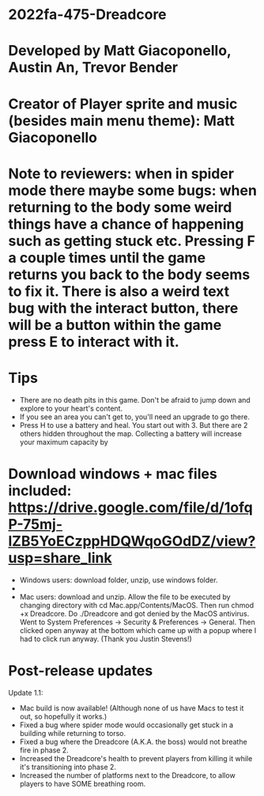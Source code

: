 # 2022fa-475-Dreadcore


# Developed by Matt Giacoponello, Austin An, Trevor Bender

# Creator of Player sprite and music (besides main menu theme): Matt Giacoponello

# Note to reviewers: when in spider mode there maybe some bugs: when returning to the body some weird things have a chance of happening such as getting stuck etc. Pressing F a couple times until the game returns you back to the body seems to fix it. There is also a weird text bug with the interact button, there will be a button within the game press E to interact with it.

# Tips
- There are no death pits in this game. Don't be afraid to jump down and explore to your heart's content.
- If you see an area you can't get to, you'll need an upgrade to go there.
- Press H to use a battery and heal. You start out with 3. But there are 2 others hidden throughout the map. Collecting a battery will increase your maximum capacity by 

# Download windows + mac files included: https://drive.google.com/file/d/1ofqP-75mj-lZB5YoECzppHDQWqoGOdDZ/view?usp=share_link
- Windows users: download folder, unzip, use windows folder.
- 
- Mac users: download and unzip. Allow the file to be executed by changing directory with cd Mac.app/Contents/MacOS. Then run chmod +x Dreadcore. Do ./Dreadcore and got denied by the MacOS antivirus. Went to System Preferences -> Security & Preferences -> General. Then clicked open anyway at the bottom which came up with a popup where I had to click run anyway. (Thank you Justin Stevens!)

# Post-release updates

Update 1.1:
- Mac build is now available! (Although none of us have Macs to test it out, so hopefully it works.)
- Fixed a bug where spider mode would occasionally get stuck in a building while returning to torso.
- Fixed a bug where the Dreadcore (A.K.A. the boss) would not breathe fire in phase 2.
- Increased the Dreadcore's health to prevent players from killing it while it's transitioning into phase 2.
- Increased the number of platforms next to the Dreadcore, to allow players to have SOME breathing room.

